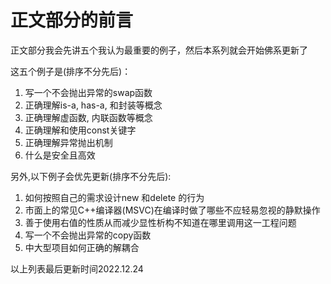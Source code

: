 # 正文部分的前言

正文部分我会先讲五个我认为最重要的例子，然后本系列就会开始佛系更新了

这五个例子是(排序不分先后)：

1. 写一个不会抛出异常的swap函数
2. 正确理解is-a, has-a, 和封装等概念
3. 正确理解虚函数, 内联函数等概念
4. 正确理解和使用const关键字
5. 正确理解异常抛出机制
6. 什么是安全且高效

另外,以下例子会优先更新(排序不分先后):

1. 如何按照自己的需求设计new 和delete 的行为
2. 市面上的常见C++编译器(MSVC)在编译时做了哪些不应轻易忽视的静默操作
3. 善于使用右值的性质从而减少显性析构不知道在哪里调用这一工程问题
4. 写一个不会抛出异常的copy函数
5. 中大型项目如何正确的解耦合

以上列表最后更新时间2022.12.24
